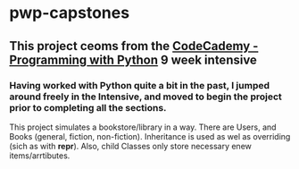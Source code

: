 # pwp-capstones

## This project ceoms from the [CodeCademy - Programming with Python](https://www.codecademy.com/programs/ad021c51a8e534adcb84c9800c88483d) 9 week intensive

### Having worked with Python quite a bit in the past, I jumped around freely in the Intensive, and moved to begin the project prior to completing all the sections.
This project simulates a bookstore/library  in a way. There are Users, and Books (general, fiction, non-fiction).
Inheritance is used as wel as overriding (sich as with __repr__). Also, child Classes only store necessary enew items/arrtibutes.
